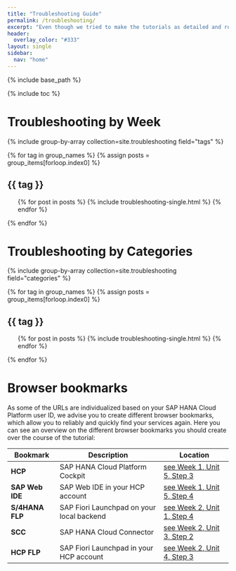 ```yaml
---
title: "Troubleshooting Guide"
permalink: /troubleshooting/
excerpt: "Even though we tried to make the tutorials as detailed and robust as possible, you might run into issues from time to time. Therefore we have collected some troubleshooting tips that might help you in resolving these issues on your own. We will continuously update this troubleshooting guide. If you still get stuck or have additional questions, please feel free to reach out to us in the [discussion forums](https://open.sap.com/courses/hcp3a1/pinboard) of this openSAP course."
header:
  overlay_color: "#333"
layout: single
sidebar:
  nav: "home"
---
```

<a name="top"/>

{% include base_path %}

{% include toc %}


# Troubleshooting by Week

{% include group-by-array collection=site.troubleshooting field="tags" %}

{% for tag in group_names %}
  {% assign posts = group_items[forloop.index0] %}
  <h2 id="{{ tag | slugify }}" class="archive__subtitle">{{ tag }}</h2>
  <ul>
  {% for post in posts %}
    {% include troubleshooting-single.html %}
  {% endfor %}
  </ul>
{% endfor %}


# Troubleshooting by Categories

{% include group-by-array collection=site.troubleshooting field="categories" %}

{% for tag in group_names %}
  {% assign posts = group_items[forloop.index0] %}
  <h2 id="{{ category | slugify }}" class="archive__subtitle">{{ tag }}</h2>
  <ul>
  {% for post in posts %}
    {% include troubleshooting-single.html %}
  {% endfor %}
  </ul>
{% endfor %}


# Browser bookmarks

As some of the URLs are individualized based on your SAP HANA Cloud Platform user ID, we advise you to create different browser bookmarks, which allow you to reliably and quickly find your services again. Here you can see an overview on the different browser bookmarks you should create over the course of the tutorial:

| Bookmark            | Description | Location   |
|---------------------|-------------|------------|
| **HCP**             | SAP HANA Cloud Platform Cockpit | [see Week 1, Unit 5, Step 3]({{base_path}}/week-1/unit-5#step-3-prepare-sap-hana-cloud-platform-trial-account)
| **SAP Web IDE**     | SAP Web IDE in your HCP account | [see Week 1, Unit 5, Step 4]({{base_path}}/week-1/unit-5#step-4-prepare-sap-web-ide)
| **S/4HANA FLP**     | SAP Fiori Launchpad on your local backend | [see Week 2, Unit 1, Step 4]({{base_path}}/week-2/unit-1/#create-s4hana-flp-bookmark)
| **SCC**             | SAP HANA Cloud Connector | [see Week 2, Unit 3, Step 2]({{base_path}}/week-2/unit-3/#set-up-initial-configuration)
| **HCP FLP**         | SAP Fiori Launchpad in your HCP account | [see Week 2, Unit 4, Step 3]({{base_path}}/week-2/unit-4/#step-3-publish-the-launchpad-site)
